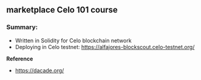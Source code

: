 ## marketplace Celo 101 course

### Summary:

- Written in Solidity for Celo blockchain network
- Deploying in Celo testnet: https://alfajores-blockscout.celo-testnet.org/


**Reference**

- https://dacade.org/
